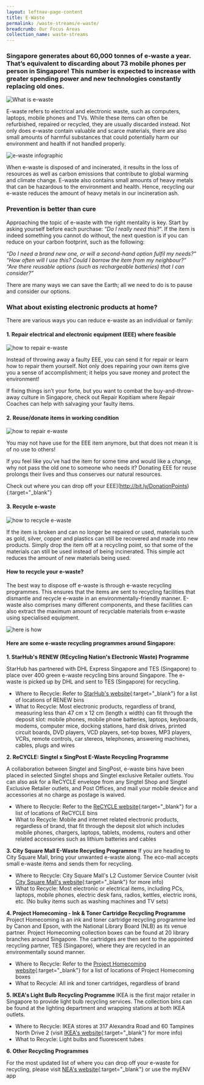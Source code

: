 ```yaml
---
layout: leftnav-page-content
title: E-Waste
permalink: /waste-streams/e-waste/
breadcrumb: Our Focus Areas
collection_name: waste-streams
---
```


### Singapore generates about 60,000 tonnes of e-waste a year. That’s equivalent to discarding about 73 mobile phones per person in Singapore! This number is expected to increase with greater spending power and new technologies constantly replacing old ones. 

![What is e-waste](/images/ewastebanner.jpg)

E-waste refers to electrical and electronic waste, such as computers, laptops, mobile phones and TVs. While these items can often be refurbished, repaired or recycled, they are usually discarded instead. Not only does e-waste contain valuable and scarce materials, there are also small amounts of harmful substances that could potentially harm our environment and health if not handled properly.   

![e-waste infographic](/images/Co2.jpg)

When e-waste is disposed of and incinerated, it results in the loss of resources as well as carbon emissions that contribute to global warming and climate change. E-waste also contains small amounts of heavy metals that can be hazardous to the environment and health. Hence, recycling our e-waste reduces the amount of heavy metals in our incineration ash. 

### Prevention is better than cure 

Approaching the topic of e-waste with the right mentality is key. Start by asking yourself before each purchase: “*Do I really need this*?”. If the item is indeed something you cannot do without, the next question is if you can reduce on your carbon footprint, such as the following:

*“Do I need a brand new one, or will a second-hand option fulfil my needs?”*
*“How often will I use this? Could I borrow the item from my neighbour?”*
*“Are there reusable options (such as rechargeable batteries) that I can consider?”*

There are many ways we can save the Earth; all we need to do is to pause and consider our options. 

### What about existing electronic products at home? 

There are various ways you can reduce e-waste as an individual or family:

#### 1. Repair electrical and electronic equipment (EEE) where feasible

![how to repair e-waste](/images/repair.jpg)


Instead of throwing away a faulty EEE, you can send it for repair or learn how to repair them yourself. Not only does repairing your own items give you a sense of accomplishment; it helps you save money and protect the environment! 

If fixing things isn’t your forte, but you want to combat the buy-and-throw-away culture in Singapore, check out Repair Kopitiam where Repair Coaches can help with salvaging your faulty items.  


#### 2. Reuse/donate items in working condition

![how to repair e-waste](/images/donate.jpg)

You may not have use for the EEE item anymore, but that does not mean it is of no use to others! 

If you feel like you’ve had the item for some time and would like a change, why not pass the old one to someone who needs it? Donating EEE for reuse prolongs their lives and thus conserves our natural resources. 

Check out where you can drop off your EEE](http://bit.ly/DonationPoints){:target="_blank"} 

#### 3. Recycle e-waste 

![how to recycle e-waste](/images/recycleewaste.jpg)

If the item is broken and can no longer be repaired or used, materials such as gold, silver, copper and plastics can still be recovered and made into new products. Simply drop the item off at a recycling point, so that some of the materials can still be used instead of being incinerated. This simple act reduces the amount of new materials being used. 

#### How to recycle your e-waste?

The best way to dispose off e-waste is through e-waste recycling programmes. This ensures that the items are sent to recycling facilities that dismantle and recycle e-waste in an environmentally-friendly manner. E-waste also comprises many different components, and these facilities can also extract the maximum amount of recyclable materials from e-waste using specialised equipment.

![here is how](/images/hereishow.jpg)

#### Here are some e-waste recycling programmes around Singapore:

**1. StarHub's RENEW (REcycling Nation's Electronic Waste) Programme**

StarHub has partnered with DHL Express Singapore and TES (Singapore) to place over 400 green e-waste recycling bins around Singapore. The e-waste is picked up by DHL and sent to TES (Singapore) for recycling. 

* Where to Recycle: Refer to [StarHub's website](http://www.starhub.com/about-us/corporate-sustainability/recycling-nations-electronic-waste.html){:target="_blank"} for a list of locations of RENEW bins
* What to Recycle: Most electronic products, regardless of brand, measuring less than 47 cm x 12 cm (length x width) can fit through the deposit slot: mobile phones, mobile phone batteries, laptops, keyboards, modems, computer mice, docking stations, hard disk drives, printed circuit boards, DVD players, VCD players, set-top boxes, MP3 players, VCRs, remote controls, car stereos, telephones, answering machines, cables, plugs and wires

**2. ReCYCLE: Singtel x SingPost E-Waste Recycling Programme**

A collaboration between Singtel and SingPost, e-waste bins have been placed in selected Singtel shops and Singtel exclusive Retailer outlets. You can also ask for a ReCYCLE envelope from any Singtel Shop and Singtel Exclusive Retailer outlets, and Post Offices, and mail your mobile device and accessories at no charge as postage is waived.
* Where to Recycle: Refer to the [ReCYCLE website](http://recycle.sg/){:target="_blank"} for a list of locations of ReCYCLE bins 
* What to Recycle: Mobile and internet related electronic products, regardless of brand, that fit through the deposit slot which includes mobile phones, chargers, laptops, tablets, modems, routers and other related accessories such as lithium batteries and cables

**3. City Square Mall E-Waste Recycling Programme**
If you are heading to City Square Mall, bring your unwanted e-waste along. The eco-mall accepts small e-waste items and sends them for recycling. 
* Where to Recycle: City Square Mall's L2 Customer Service Counter (visit [City Square Mall's website](https://www.citysquaremall.com.sg/happenings/events-promotions/e-waste-recycling-programme){:target="_blank"} for more info)
* What to Recycle: Most electronic or electrical items, including PCs, laptops, mobile phones, electric desk fans, radios, kettles, electric irons, etc. (No bulky items such as washing machines and TV sets)

**4. Project Homecoming - Ink & Toner Cartridge Recycling Programme**
Project Homecoming is an ink and toner cartridge recycling programme led by Canon and Epson, with the National Library Board (NLB) as its venue partner. Project Homecoming collection boxes can be found at 20 library branches around Singapore. The cartridges are then sent to the appointed recycling partner, TES (Singapore), where they are recycled in an environmentally sound manner. 
* Where to Recycle: Refer to the [Project Homecoming website](https://sg.canon/en/consumer/web/ecoproject-recycling-program){:target="_blank"} for a list of locations of Project Homecoming boxes
* What to Recycle: All ink and toner cartridges, regardless of brand

**5. IKEA's Light Bulb Recycling Programme**
IKEA is the first major retailer in Singapore to provide light bulb recycling services. The collection bins can be found at the lighting department and wrapping stations at both IKEA outlets. 
* Where to Recycle: IKEA stores at 317 Alexandra Road and 60 Tampines North Drive 2 (visit [IKEA's website](https://www.ikea.com/ms/en_SG/this-is-ikea/people-and-planet/local-efforts/index.html){:target="_blank"} for more info)
* What to Recycle: Light bulbs and fluorescent tubes

**6. Other Recycling Programmes**

For the most updated list of where you can drop off your e-waste for recycling, please visit [NEA's website](https://www.nea.gov.sg/our-services/waste-management/3r-programmes-and-resources/e-waste-management/where-to-recycle-e-waste){:target="_blank"} or use the myENV app

